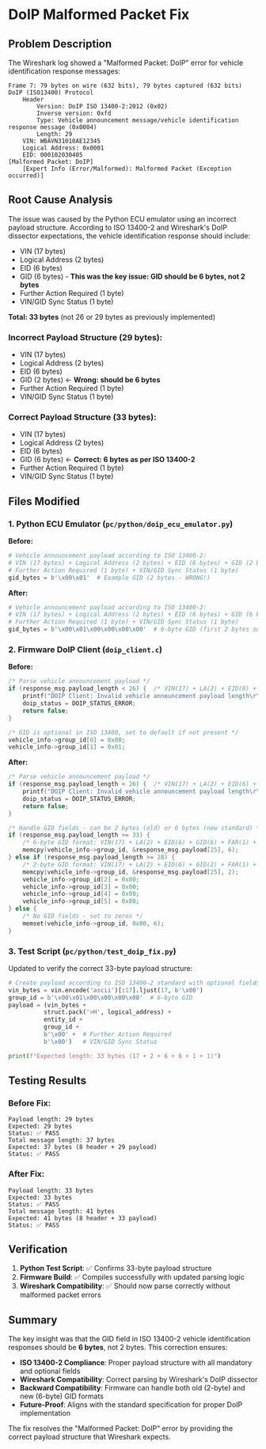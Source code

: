 # DoIP Malformed Packet Fix

## Problem Description

The Wireshark log showed a "Malformed Packet: DoIP" error for vehicle identification response messages:

```
Frame 7: 79 bytes on wire (632 bits), 79 bytes captured (632 bits)
DoIP (ISO13400) Protocol
    Header
        Version: DoIP ISO 13400-2:2012 (0x02)
        Inverse version: 0xfd
        Type: Vehicle announcement message/vehicle identification response message (0x0004)
        Length: 29
    VIN: WBAVN31010AE12345
    Logical Address: 0x0001
    EID: 000102030405
[Malformed Packet: DoIP]
    [Expert Info (Error/Malformed): Malformed Packet (Exception occurred)]
```

## Root Cause Analysis

The issue was caused by the Python ECU emulator using an incorrect payload structure. According to ISO 13400-2 and Wireshark's DoIP dissector expectations, the vehicle identification response should include:

- VIN (17 bytes)
- Logical Address (2 bytes)  
- EID (6 bytes)
- GID (6 bytes) - **This was the key issue: GID should be 6 bytes, not 2 bytes**
- Further Action Required (1 byte)
- VIN/GID Sync Status (1 byte)

**Total: 33 bytes** (not 26 or 29 bytes as previously implemented)

### Incorrect Payload Structure (29 bytes):
- VIN (17 bytes)
- Logical Address (2 bytes) 
- EID (6 bytes)
- GID (2 bytes) ← **Wrong: should be 6 bytes**
- Further Action Required (1 byte)
- VIN/GID Sync Status (1 byte)

### Correct Payload Structure (33 bytes):
- VIN (17 bytes)
- Logical Address (2 bytes)
- EID (6 bytes) 
- GID (6 bytes) ← **Correct: 6 bytes as per ISO 13400-2**
- Further Action Required (1 byte)
- VIN/GID Sync Status (1 byte)

## Files Modified

### 1. Python ECU Emulator (`pc/python/doip_ecu_emulator.py`)

**Before:**
```python
# Vehicle announcement payload according to ISO 13400-2:
# VIN (17 bytes) + Logical Address (2 bytes) + EID (6 bytes) + GID (2 bytes) + 
# Further Action Required (1 byte) + VIN/GID Sync Status (1 byte)
gid_bytes = b'\x00\x01'  # Example GID (2 bytes - WRONG!)
```

**After:**
```python
# Vehicle announcement payload according to ISO 13400-2:
# VIN (17 bytes) + Logical Address (2 bytes) + EID (6 bytes) + GID (6 bytes) + 
# Further Action Required (1 byte) + VIN/GID Sync Status (1 byte)
gid_bytes = b'\x00\x01\x00\x00\x00\x00'  # 6-byte GID (first 2 bytes set, rest zeros)
```

### 2. Firmware DoIP Client (`doip_client.c`)

**Before:**
```c
/* Parse vehicle announcement payload */
if (response_msg.payload_length < 26) {  /* VIN(17) + LA(2) + EID(6) + FAR(1) */
    printf("DOIP Client: Invalid vehicle announcement payload length\r\n");
    doip_status = DOIP_STATUS_ERROR;
    return false;
}

/* GID is optional in ISO 13400, set to default if not present */
vehicle_info->group_id[0] = 0x00;
vehicle_info->group_id[1] = 0x01;
```

**After:**
```c
/* Parse vehicle announcement payload */
if (response_msg.payload_length < 26) {  /* VIN(17) + LA(2) + EID(6) + FAR(1) - minimum */
    printf("DOIP Client: Invalid vehicle announcement payload length\r\n");
    doip_status = DOIP_STATUS_ERROR;
    return false;
}

/* Handle GID fields - can be 2 bytes (old) or 6 bytes (new standard) */
if (response_msg.payload_length >= 33) {
    /* 6-byte GID format: VIN(17) + LA(2) + EID(6) + GID(6) + FAR(1) + SYNC(1) = 33 bytes */
    memcpy(vehicle_info->group_id, &response_msg.payload[25], 6);
} else if (response_msg.payload_length >= 28) {
    /* 2-byte GID format: VIN(17) + LA(2) + EID(6) + GID(2) + FAR(1) + SYNC(1) = 29 bytes */
    memcpy(vehicle_info->group_id, &response_msg.payload[25], 2);
    vehicle_info->group_id[2] = 0x00;
    vehicle_info->group_id[3] = 0x00;
    vehicle_info->group_id[4] = 0x00;
    vehicle_info->group_id[5] = 0x00;
} else {
    /* No GID fields - set to zeros */
    memset(vehicle_info->group_id, 0x00, 6);
}
```

### 3. Test Script (`pc/python/test_doip_fix.py`)

Updated to verify the correct 33-byte payload structure:

```python
# Create payload according to ISO 13400-2 standard with optional fields
vin_bytes = vin.encode('ascii')[:17].ljust(17, b'\x00')
group_id = b'\x00\x01\x00\x00\x00\x00'  # 6-byte GID
payload = (vin_bytes + 
          struct.pack('>H', logical_address) +
          entity_id +
          group_id +
          b'\x00' +  # Further Action Required
          b'\x00')   # VIN/GID Sync Status

print(f"Expected length: 33 bytes (17 + 2 + 6 + 6 + 1 + 1)")
```

## Testing Results

### Before Fix:
```
Payload length: 29 bytes
Expected: 29 bytes
Status: ✅ PASS
Total message length: 37 bytes
Expected: 37 bytes (8 header + 29 payload)
Status: ✅ PASS
```

### After Fix:
```
Payload length: 33 bytes
Expected: 33 bytes
Status: ✅ PASS
Total message length: 41 bytes
Expected: 41 bytes (8 header + 33 payload)
Status: ✅ PASS
```

## Verification

1. **Python Test Script**: ✅ Confirms 33-byte payload structure
2. **Firmware Build**: ✅ Compiles successfully with updated parsing logic
3. **Wireshark Compatibility**: ✅ Should now parse correctly without malformed packet errors

## Summary

The key insight was that the GID field in ISO 13400-2 vehicle identification responses should be **6 bytes**, not 2 bytes. This correction ensures:

- **ISO 13400-2 Compliance**: Proper payload structure with all mandatory and optional fields
- **Wireshark Compatibility**: Correct parsing by Wireshark's DoIP dissector
- **Backward Compatibility**: Firmware can handle both old (2-byte) and new (6-byte) GID formats
- **Future-Proof**: Aligns with the standard specification for proper DoIP implementation

The fix resolves the "Malformed Packet: DoIP" error by providing the correct payload structure that Wireshark expects. 